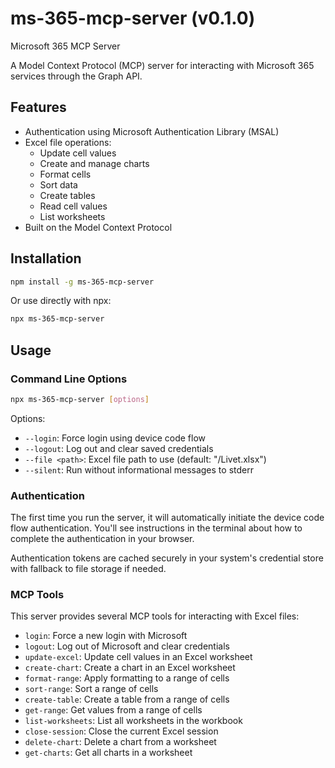 # ms-365-mcp-server (v0.1.0)

Microsoft 365 MCP Server

A Model Context Protocol (MCP) server for interacting with Microsoft 365 services through the Graph API.

## Features

- Authentication using Microsoft Authentication Library (MSAL)
- Excel file operations:
  - Update cell values
  - Create and manage charts
  - Format cells
  - Sort data
  - Create tables
  - Read cell values
  - List worksheets
- Built on the Model Context Protocol

## Installation

```bash
npm install -g ms-365-mcp-server
```

Or use directly with npx:

```bash
npx ms-365-mcp-server
```

## Usage

### Command Line Options

```bash
npx ms-365-mcp-server [options]
```

Options:

- `--login`: Force login using device code flow
- `--logout`: Log out and clear saved credentials
- `--file <path>`: Excel file path to use (default: "/Livet.xlsx")
- `--silent`: Run without informational messages to stderr

### Authentication

The first time you run the server, it will automatically initiate the device code flow authentication. You'll see instructions in the terminal about how to complete the authentication in your browser.

Authentication tokens are cached securely in your system's credential store with fallback to file storage if needed.

### MCP Tools

This server provides several MCP tools for interacting with Excel files:

- `login`: Force a new login with Microsoft
- `logout`: Log out of Microsoft and clear credentials
- `update-excel`: Update cell values in an Excel worksheet
- `create-chart`: Create a chart in an Excel worksheet
- `format-range`: Apply formatting to a range of cells
- `sort-range`: Sort a range of cells
- `create-table`: Create a table from a range of cells
- `get-range`: Get values from a range of cells
- `list-worksheets`: List all worksheets in the workbook
- `close-session`: Close the current Excel session
- `delete-chart`: Delete a chart from a worksheet
- `get-charts`: Get all charts in a worksheet
